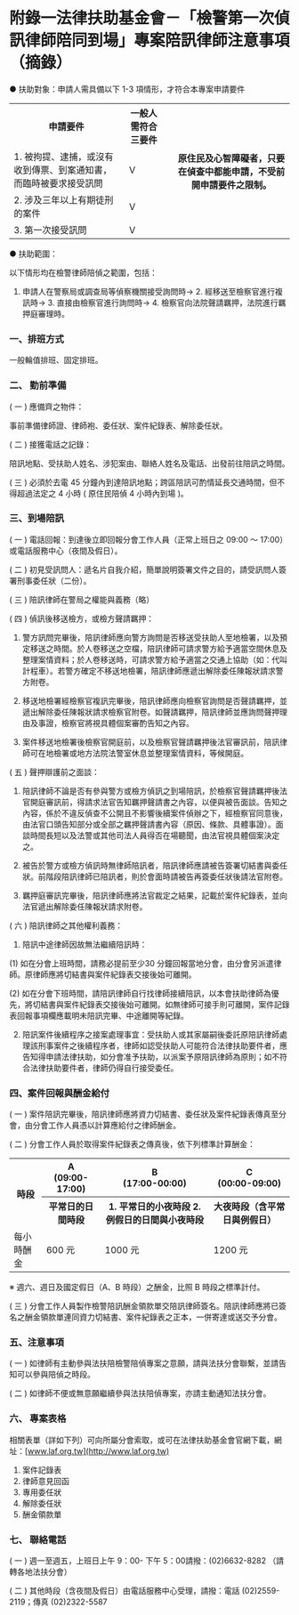 # 附錄一法律扶助基金會－「檢警第一次偵訊律師陪同到場」專案陪訊律師注意事項（摘錄）

● 扶助對象：申請人需具備以下 1-3 項情形，才符合本專案申請要件

<table>
  <tr>
    <th>申請要件</th>
    <th>一般人需符合三要件<th>
    <th rowspan="4">原住民及心智障礙者，只要在偵查中都能申請，不受前開申請要件之限制。</th>
  </tr>
  <tr>
    <td>1. 被拘提、逮捕，或沒有收到傳票、到案通知書，而臨時被要求接受訊問</td>
    <td>Ｖ</td>
  </tr>
  <tr>
    <td>2. 涉及三年以上有期徒刑的案件</td>
    <td>Ｖ</td>
  </tr>
  <tr>
    <td>3. 第一次接受訊問</td>
    <td>Ｖ</td>
  </tr>
</table>

● 扶助範圍：

以下情形均在檢警律師陪偵之範圍，包括：

1. 申請人在警察局或調查局等偵察機關接受詢問時→ 2. 經移送至檢察官進行複訊時→ 3. 直接由檢察官進行詢問時→ 4. 檢察官向法院聲請羈押，法院進行羈押庭審理時。

### 一、排班方式

一般輪值排班、固定排班。

### 二、 勤前準備

( 一 ) 應備齊之物件：

事前準備律師證、律師袍、委任狀、案件紀錄表、解除委任狀。

( 二 ) 接獲電話之記錄：

陪訊地點、受扶助人姓名、涉犯案由、聯絡人姓名及電話、出發前往陪訊之時間。

( 三 ) 必須於去電 45 分鐘內到達陪訊地點；跨區陪訊可酌情延長交通時間，但不得超過法定之 4 小時 ( 原住民陪偵 4 小時內到場 )。

### 三、到場陪訊

( 一 ) 電話回報：到達後立即回報分會工作人員（正常上班日之 09:00 ～ 17:00）或電話服務中心（夜間及假日）。

( 二 ) 初見受訊問人：遞名片自我介紹，簡單說明簽署文件之目的，請受訊問人簽署刑事委任狀（二份）。

( 三 ) 陪訊律師在警局之權能與義務（略）

( 四 ) 偵訊後移送檢方，或檢方聲請羈押：

1. 警方訊問完畢後，陪訊律師應向警方詢問是否移送受扶助人至地檢署，以及預定移送之時間。於人卷移送之空檔，陪訊律師可請求警方給予適當空間休息及整理案情資料；於人卷移送時，可請求警方給予適當之交通上協助（如：代叫計程車）。若警方確定不移送地檢署，陪訊律師應遞出解除委任陳報狀請求警方附卷。

2. 移送地檢署經檢察官複訊完畢後，陪訊律師應向檢察官詢問是否聲請羈押，並遞出解除委任陳報狀請求檢察官附卷。如聲請羈押，陪訊律師並應詢問聲押理由及事證，檢察官將視具體個案審酌告知之內容。

3. 案件移送地檢署後檢察官開庭前，以及檢察官聲請羈押後法官審訊前，陪訊律師可在地檢署或地方法院法警室休息並整理案情資料，等候開庭。

( 五 ) 聲押辯護前之面談：

1. 陪訊律師不論是否有參與警方或檢方偵訊之到場陪訊，於檢察官聲請羈押後法官開庭審訊前，得請求法官告知羈押聲請書之內容，以便與被告面談。告知之內容，係於不違反偵查不公開且不影響後續案件偵辦之下，經檢察官同意後，由法官口頭告知部分或全部之羈押聲請書內容（原因、條款、具體事證）。面談時間長短以及法警或其他司法人員得否在場聽聞，由法官視具體個案決定之。

2. 被告於警方或檢方偵訊時無律師陪訊者，陪訊律師應請被告簽署切結書與委任狀。前階段陪訊律師已陪訊者，則於會面時請被告再簽委任狀後請法官附卷。

3. 羈押庭審訊完畢後，陪訊律師應將法官裁定之結果，記載於案件紀錄表，並向法官遞出解除委任陳報狀請求附卷。

( 六 ) 陪訊律師之其他權利義務：

1. 陪訊中途律師因故無法繼續陪訊時：

(1) 如在分會上班時間，請務必提前至少30 分鐘回報當地分會，由分會另派遣律師。原律師應將切結書與案件紀錄表交接後始可離開。

(2) 如在分會下班時間，請陪訊律師自行找律師接續陪訊，以本會扶助律師為優先，將切結書與案件紀錄表交接後始可離開。如無律師可接手則可離開，案件記錄表回報事項欄應載明未陪訊完畢、中途離開等紀錄。

2. 陪訊案件後續程序之接案處理事宜：受扶助人或其家屬嗣後委託原陪訊律師處理該刑事案件之後續程序者，律師如認受扶助人可能符合法律扶助要件者，應告知得申請法律扶助，如分會准予扶助，以派案予原陪訊律師為原則；如不符合法律扶助要件者，律師仍得自行接受委任。

### 四、案件回報與酬金給付

( 一 ) 案件陪訊完畢後，陪訊律師應將資力切結書、委任狀及案件紀錄表傳真至分會，由分會工作人員憑以計算應給付之律師酬金。

( 二 ) 分會工作人員於取得案件紀錄表之傳真後，依下列標準計算酬金：

<table>
  <tr>
    <th rowspan="2">時段</th>
    <th>A<br />(09:00-17:00)</th>
    <th>B<br />(17:00-00:00)</th>
    <th>C<br />(00:00-09:00)</th>
  </tr>
  <tr>
    <th>平常日的日間時段</th>
    <th>
      1. 平常日的小夜時段
      2. 例假日的日間與小夜時段
    </th>
    <th>大夜時段（含平常日與例假日）</th>
  </tr>
  <tr>
    <td>每小時酬金</td>
    <td>600 元</td>
    <td>1000 元</td>
    <td>1200 元</td>
  </tr>
</table>

 ※ 週六、週日及國定假日（A、B 時段）之酬金，比照 B 時段之標準計付。

( 三 ) 分會工作人員製作檢警陪訊酬金領款單交陪訊律師簽名。陪訊律師應將已簽名之酬金領款單連同資力切結書、案件紀錄表之正本，一併寄達或送交予分會。

### 五、注意事項

( 一 ) 如律師有主動參與法扶陪檢警陪偵專案之意願，請與法扶分會聯繫，並請告知可以參與陪偵之時段。

( 二 ) 如律師不便或無意願繼續參與法扶陪偵專案，亦請主動通知法扶分會。

### 六、 專案表格

相關表單（詳如下列）可向所屬分會索取，或可在法律扶助基金會官網下載，網址：[www.laf.org.tw](http://www.laf.org.tw)

1. 案件記錄表
2. 律師意見回函
3. 專用委任狀
4. 解除委任狀
5. 酬金領款單


### 七、 聯絡電話

( 一 ) 週一至週五，上班日上午 9：00- 下午 5：00請撥：(02)6632-8282 （請轉各地法扶分會）

( 二 ) 其他時段（含夜間及假日）由電話服務中心受理，請撥：電話 (02)2559-2119；傳真 (02)2322-5587